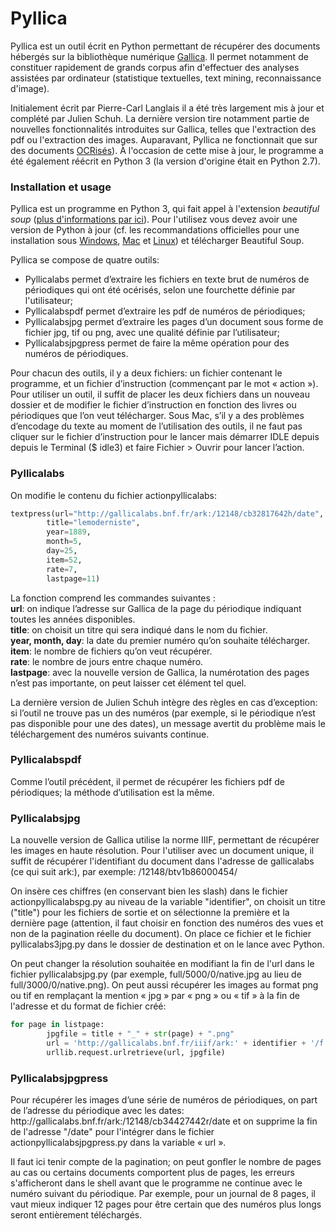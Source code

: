 Pyllica
=======

Pyllica est un outil écrit en Python permettant de récupérer des documents hébergés sur la bibliothèque numérique 
<a href="http://gallica.bnf.fr/">Gallica</a>. Il permet notamment de constituer rapidement de grands corpus afin d'effectuer des analyses assistées par ordinateur (statistique textuelles, text mining, reconnaissance d'image).

Initialement écrit par Pierre-Carl Langlais il a été très largement mis à jour et complété par Julien Schuh. La dernière version tire notamment partie de nouvelles fonctionnalités introduites sur Gallica, telles que l'extraction des pdf ou l'extraction des images. Auparavant, Pyllica ne fonctionnait que sur des documents <a href="https://en.wikipedia.org/wiki/Optical_character_recognition">OCRisés</a>). À l'occasion de cette mise à jour, le programme a été également réécrit en Python 3 (la version d'origine était en Python 2.7).

<h3>Installation et usage</h3>

Pyllica est un programme en Python 3, qui fait appel à l'extension <em>beautiful soup</em> (<a href="http://www.crummy.com/software/BeautifulSoup/)">plus d'informations par ici</a>). Pour l'utilisez vous devez avoir une version de Python à jour (cf. les recommandations officielles pour une installation sous <a href="https://docs.python.org/3/using/windows.html">Windows</a>, <a href="https://docs.python.org/3/using/mac.html">Mac</a> et <a href="https://docs.python.org/3/using/unix.html">Linux</a>) et télécharger Beautiful Soup.

Pyllica se compose de quatre outils:
- Pyllicalabs permet d’extraire les fichiers en texte brut de numéros de périodiques qui ont été océrisés, selon une fourchette définie par l'utilisateur;
- Pyllicalabspdf permet d’extraire les pdf de numéros de périodiques;
- Pyllicalabsjpg permet d’extraire les pages d’un document sous forme de fichier jpg, tif ou png, avec une qualité définie par l’utilisateur;
- Pyllicalabsjpgpress permet de faire la même opération pour des numéros de périodiques.

Pour chacun des outils, il y a deux fichiers: un fichier contenant le programme, et un fichier d’instruction (commençant par le mot « action »). Pour utiliser un outil, il suffit de placer les deux fichiers dans un nouveau dossier et de modifier le fichier d’instruction en fonction des livres ou périodiques que l’on veut télécharger. Sous Mac, s’il y a des problèmes d’encodage du texte au moment de l’utilisation des outils, il ne faut pas cliquer sur le fichier d’instruction pour le lancer mais démarrer IDLE depuis depuis le Terminal ($ idle3) et faire Fichier > Ouvrir pour lancer l’action.

<h3>Pyllicalabs</h3>
On modifie le contenu du fichier actionpyllicalabs:

```python
textpress(url="http://gallicalabs.bnf.fr/ark:/12148/cb32817642h/date", 
        title="lemoderniste", 
        year=1889, 
        month=5, 
        day=25, 
        item=52, 
        rate=7, 
        lastpage=11)
```

La fonction comprend les commandes suivantes :<br/>
        <b>url</b>: on indique l’adresse sur Gallica de la page du périodique indiquant toutes les années disponibles.<br/>
        <b>title</b>: on choisit un titre qui sera indiqué dans le nom du fichier.<br/>
        <b>year, month, day</b>: la date du premier numéro qu’on souhaite télécharger.<br/>
        <b>item</b>: le nombre de fichiers qu’on veut récupérer.<br/>
        <b>rate</b>: le nombre de jours entre chaque numéro.<br/>
        <b>lastpage</b>: avec la nouvelle version de Gallica, la numérotation des pages n’est pas importante, on peut laisser cet élément tel quel.<br/>

La dernière version de Julien Schuh intègre des règles en cas d’exception: si l’outil ne trouve pas un des numéros (par exemple, si le périodique n’est pas disponible pour une des dates), un message avertit du problème mais le téléchargement des numéros suivants continue.

<h3>Pyllicalabspdf</h3>
Comme l’outil précédent, il permet de récupérer les fichiers pdf de périodiques; la méthode d’utilisation est la même.

<h3>Pyllicalabsjpg</h3>
La nouvelle version de Gallica utilise la norme IIIF, permettant de récupérer les images en haute résolution.
Pour l'utiliser avec un document unique, il suffit de récupérer l'identifiant du document dans l'adresse de gallicalabs (ce qui suit ark:), par exemple: /12148/btv1b86000454/

On insère ces chiffres (en conservant bien les slash) dans le fichier actionpyllicalabspg.py au niveau de la variable "identifier", on choisit un titre ("title") pour les fichiers de sortie et on sélectionne la première et la dernière page (attention, il faut choisir en fonction des numéros des vues et non de la pagination réelle du document). On place ce fichier et le fichier pyllicalabs3jpg.py dans le dossier de destination et on le lance avec Python.

On peut changer la résolution souhaitée en modifiant la fin de l'url dans le fichier pyllicalabsjpg.py (par exemple, full/5000/0/native.jpg au lieu de full/3000/0/native.png). On peut aussi récupérer les images au format png ou tif en remplaçant la mention « jpg » par « png » ou « tif » à la fin de l'adresse et du format de fichier créé:

```python
for page in listpage:
        jpgfile = title + "_" + str(page) + ".png"
        url = 'http://gallicalabs.bnf.fr/iiif/ark:' + identifier + '/f' + str(page) + '/full/3000/0/native.png'
        urllib.request.urlretrieve(url, jpgfile)
```

<h3>Pyllicalabsjpgpress</h3>
Pour récupérer les images d’une série de numéros de périodiques, on part de l’adresse du périodique avec les dates: http://gallicalabs.bnf.fr/ark:/12148/cb34427442r/date et on supprime la fin de l'adresse "/date" pour l'intégrer dans le fichier actionpyllicalabsjpgpress.py dans la variable « url ».

Il faut ici tenir compte de la pagination; on peut gonfler le nombre de pages au cas ou certains documents comportent plus de pages, les erreurs s'afficheront dans le shell avant que le programme ne continue avec le numéro suivant du périodique. Par exemple, pour un journal de 8 pages, il vaut mieux indiquer 12 pages pour être certain que des numéros plus longs seront entièrement téléchargés.

